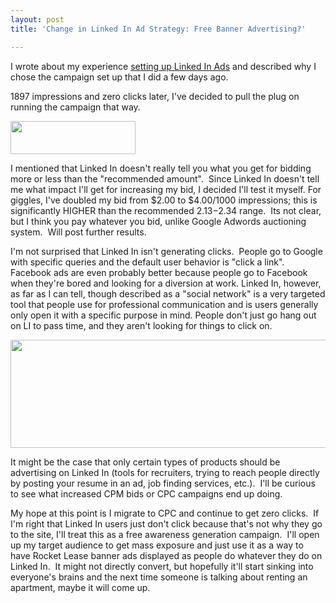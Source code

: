 ```yaml
---
layout: post
title: 'Change in Linked In Ad Strategy: Free Banner Advertising?'

---
```


I wrote about my experience <a href="http://ezliu.com/getting-started-with-linked-in-ads/">setting up Linked In Ads</a> and described why I chose the campaign set up that I did a few days ago.

1897 impressions and zero clicks later, I've decided to pull the plug on running the campaign that way.

<a href="http://ezliu.com/wp-content/uploads/2012/06/Screen-Shot-2012-06-22-at-9.27.28-PM.png"><img class="aligncenter size-full wp-image-265" title="Rocket Lease" src="http://ezliu.com/wp-content/uploads/2012/06/Screen-Shot-2012-06-22-at-9.27.28-PM.png" alt="" width="200" height="53" /></a>

I mentioned that Linked In doesn't really tell you what you get for bidding more or less than the "recommended amount".  Since Linked In doesn't tell me what impact I'll get for increasing my bid, I decided I'll test it myself. For giggles, I've doubled my bid from $2.00 to $4.00/1000 impressions; this is significantly HIGHER than the recommended $2.13-$2.34 range.  Its not clear, but I think you pay whatever you bid, unlike Google Adwords auctioning system.  Will post further results.

I'm not surprised that Linked In isn't generating clicks.  People go to Google with specific queries and the default user behavior is "click a link". Facebook ads are even probably better because people go to Facebook when they're bored and looking for a diversion at work. Linked In, however, as far as I can tell, though described as a "social network" is a very targeted tool that people use for professional communication and is users generally only open it with a specific purpose in mind. People don't just go hang out on LI to pass time, and they aren't looking for things to click on.

<a href="http://ezliu.com/wp-content/uploads/2012/06/linkedinfail.png"><img class="aligncenter size-full wp-image-280" title="linkedinfail" src="http://ezliu.com/wp-content/uploads/2012/06/linkedinfail.png" alt="" width="982" height="173" /></a>

It might be the case that only certain types of products should be advertising on Linked In (tools for recruiters, trying to reach people directly by posting your resume in an ad, job finding services, etc.).  I'll be curious to see what increased CPM bids or CPC campaigns end up doing.

My hope at this point is I migrate to CPC and continue to get zero clicks.  If I'm right that Linked In users just don't click because that's not why they go to the site, I'll treat this as a free awareness generation campaign.  I'll open up my target audience to get mass exposure and just use it as a way to have Rocket Lease banner ads displayed as people do whatever they do on Linked In.  It might not directly convert, but hopefully it'll start sinking into everyone's brains and the next time someone is talking about renting an apartment, maybe it will come up.

&nbsp;
